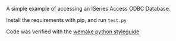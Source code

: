 A simple example of accessing an ISeries Access ODBC Database.

Install the requirements with pip, and run `test.py`

Code was verified with the [wemake python styleguide](https://github.com/wemake-services/wemake-python-styleguide)